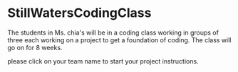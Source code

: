 # StillWatersCodingClass
The students in Ms. chia's will be in a coding class working in groups of three each working on a project to get a foundation of coding. The class will go on for 8 weeks.

please click on your team name to start your project instructions.
